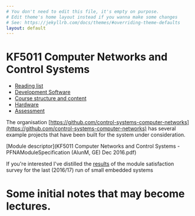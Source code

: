 ```yaml
---
# You don't need to edit this file, it's empty on purpose.
# Edit theme's home layout instead if you wanna make some changes
# See: https://jekyllrb.com/docs/themes/#overriding-theme-defaults
layout: default
---
```

# KF5011 Computer Networks and Control Systems

 * [Reading list](books)
 * [Development Software](platform)
 * [Course structure and content](structure)
 * [Hardware](hardware)
 * [Assessment](assessment)

The organisation [https://github.com/control-systems-computer-networks](https://github.com/control-systems-computer-networks) has several example projects that have been built for the system under consideration.

[Module descriptor](KF5011 Computer Networks and Control Systems - PFNAModuleSpecification (AlunM, GE) Dec 2016.pdf)

If you're interested I've distilled the [results](survey) of the module satisfaction survey for the last (2016/17) run of small embedded systems  

# Some initial notes that may become lectures.
